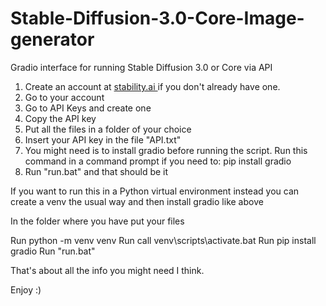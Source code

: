 # Stable-Diffusion-3.0-Core-Image-generator
Gradio interface for running Stable Diffusion 3.0 or Core via API

1.  Create an account at [stability.ai ](https://platform.stability.ai/) if you don't already have one.
2.  Go to your account
3.  Go to API Keys and create one
4.  Copy the API key
5.  Put all the files in a folder of your choice
6.  Insert your API key in the file "API.txt"
7.  You might need is to install gradio before running the script. Run this command in a command prompt if you need to:
      pip install gradio
8.  Run "run.bat" and that should be it

If you want to run this in a Python virtual environment instead you can create a venv the usual way and then install gradio like above

In the folder where you have put your files

Run python -m venv venv
Run call venv\scripts\activate.bat
Run pip install gradio
Run "run.bat"

That's about all the info you might need I think.

Enjoy :)

